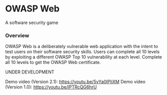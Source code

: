 # OWASP Web 

A software security game

### Overview
OWASP Web is a deliberately vulnerable web application with the intent to test users 
on their software security skills. Users can complete all 10 levels by exploiting a different OWASP Top 10 
vulnerability at each level. Complete all 10 levels to get the OWASP Web certificate.

UNDER DEVELOPMENT

Demo video (Version 2.1): https://youtu.be/5vYa0IPliXM
Demo video (Version 1.0): https://youtu.be/lPTRcQG6hrU
